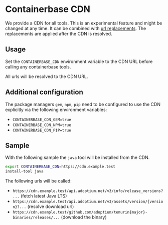 # Containerbase CDN

We provide a CDN for all tools.
This is an experimental feature and might be changed at any time.
It can be combined with [url replacements](./custom-registries.md).
The replacements are applied after the CDN is resolved.

## Usage

Set the `CONTAINERBASE_CDN` environment variable to the CDN URL before calling any containerbase tools.

All urls will be resolved to the CDN URL.

## Additional configuration

The package managers `gem`, `npm`, `pip` need to be configured to use the CDN explicitly via the following environment variables:

- `CONTAINERBASE_CDN_GEM=true`
- `CONTAINERBASE_CDN_NPM=true`
- `CONTAINERBASE_CDN_PIP=true`

## Sample

With the following sample the `java` tool will be installed from the CDN.

```bash
export CONTAINERBASE_CDN=https://cdn.example.test
install-tool java
```

The following urls will be called:

- `https://cdn.example.test/api.adoptium.net/v3/info/release_versions?...` (fetch latest Java LTS)
- `https://cdn.example.test/api.adoptium.net/v3/assets/version/{version}?...` (resolve download url)
- `https://cdn.example.test/github.com/adoptium/temurin{major}-binaries/releases/...` (download the binary)
